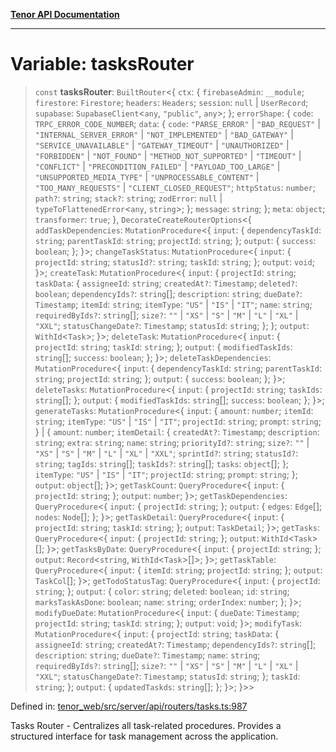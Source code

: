 [**Tenor API Documentation**](../../README.md)

***

# Variable: tasksRouter

> `const` **tasksRouter**: `BuiltRouter`\<\{ `ctx`: \{ `firebaseAdmin`: `__module`; `firestore`: `Firestore`; `headers`: `Headers`; `session`: `null` \| `UserRecord`; `supabase`: `SupabaseClient`\<`any`, `"public"`, `any`\>; \}; `errorShape`: \{ `code`: `TRPC_ERROR_CODE_NUMBER`; `data`: \{ `code`: `"PARSE_ERROR"` \| `"BAD_REQUEST"` \| `"INTERNAL_SERVER_ERROR"` \| `"NOT_IMPLEMENTED"` \| `"BAD_GATEWAY"` \| `"SERVICE_UNAVAILABLE"` \| `"GATEWAY_TIMEOUT"` \| `"UNAUTHORIZED"` \| `"FORBIDDEN"` \| `"NOT_FOUND"` \| `"METHOD_NOT_SUPPORTED"` \| `"TIMEOUT"` \| `"CONFLICT"` \| `"PRECONDITION_FAILED"` \| `"PAYLOAD_TOO_LARGE"` \| `"UNSUPPORTED_MEDIA_TYPE"` \| `"UNPROCESSABLE_CONTENT"` \| `"TOO_MANY_REQUESTS"` \| `"CLIENT_CLOSED_REQUEST"`; `httpStatus`: `number`; `path?`: `string`; `stack?`: `string`; `zodError`: `null` \| `typeToFlattenedError`\<`any`, `string`\>; \}; `message`: `string`; \}; `meta`: `object`; `transformer`: `true`; \}, `DecorateCreateRouterOptions`\<\{ `addTaskDependencies`: `MutationProcedure`\<\{ `input`: \{ `dependencyTaskId`: `string`; `parentTaskId`: `string`; `projectId`: `string`; \}; `output`: \{ `success`: `boolean`; \}; \}\>; `changeTaskStatus`: `MutationProcedure`\<\{ `input`: \{ `projectId`: `string`; `statusId?`: `string`; `taskId`: `string`; \}; `output`: `void`; \}\>; `createTask`: `MutationProcedure`\<\{ `input`: \{ `projectId`: `string`; `taskData`: \{ `assigneeId`: `string`; `createdAt?`: `Timestamp`; `deleted?`: `boolean`; `dependencyIds?`: `string`[]; `description`: `string`; `dueDate?`: `Timestamp`; `itemId`: `string`; `itemType`: `"US"` \| `"IS"` \| `"IT"`; `name`: `string`; `requiredByIds?`: `string`[]; `size?`: `""` \| `"XS"` \| `"S"` \| `"M"` \| `"L"` \| `"XL"` \| `"XXL"`; `statusChangeDate?`: `Timestamp`; `statusId`: `string`; \}; \}; `output`: `WithId`\<`Task`\>; \}\>; `deleteTask`: `MutationProcedure`\<\{ `input`: \{ `projectId`: `string`; `taskId`: `string`; \}; `output`: \{ `modifiedTaskIds`: `string`[]; `success`: `boolean`; \}; \}\>; `deleteTaskDependencies`: `MutationProcedure`\<\{ `input`: \{ `dependencyTaskId`: `string`; `parentTaskId`: `string`; `projectId`: `string`; \}; `output`: \{ `success`: `boolean`; \}; \}\>; `deleteTasks`: `MutationProcedure`\<\{ `input`: \{ `projectId`: `string`; `taskIds`: `string`[]; \}; `output`: \{ `modifiedTaskIds`: `string`[]; `success`: `boolean`; \}; \}\>; `generateTasks`: `MutationProcedure`\<\{ `input`: \{ `amount`: `number`; `itemId`: `string`; `itemType`: `"US"` \| `"IS"` \| `"IT"`; `projectId`: `string`; `prompt`: `string`; \} \| \{ `amount`: `number`; `itemDetail`: \{ `createdAt?`: `Timestamp`; `description`: `string`; `extra`: `string`; `name`: `string`; `priorityId?`: `string`; `size?`: `""` \| `"XS"` \| `"S"` \| `"M"` \| `"L"` \| `"XL"` \| `"XXL"`; `sprintId?`: `string`; `statusId?`: `string`; `tagIds`: `string`[]; `taskIds?`: `string`[]; `tasks`: `object`[]; \}; `itemType`: `"US"` \| `"IS"` \| `"IT"`; `projectId`: `string`; `prompt`: `string`; \}; `output`: `object`[]; \}\>; `getTaskCount`: `QueryProcedure`\<\{ `input`: \{ `projectId`: `string`; \}; `output`: `number`; \}\>; `getTaskDependencies`: `QueryProcedure`\<\{ `input`: \{ `projectId`: `string`; \}; `output`: \{ `edges`: `Edge`[]; `nodes`: `Node`[]; \}; \}\>; `getTaskDetail`: `QueryProcedure`\<\{ `input`: \{ `projectId`: `string`; `taskId`: `string`; \}; `output`: `TaskDetail`; \}\>; `getTasks`: `QueryProcedure`\<\{ `input`: \{ `projectId`: `string`; \}; `output`: `WithId`\<`Task`\>[]; \}\>; `getTasksByDate`: `QueryProcedure`\<\{ `input`: \{ `projectId`: `string`; \}; `output`: `Record`\<`string`, `WithId`\<`Task`\>[]\>; \}\>; `getTaskTable`: `QueryProcedure`\<\{ `input`: \{ `itemId`: `string`; `projectId`: `string`; \}; `output`: `TaskCol`[]; \}\>; `getTodoStatusTag`: `QueryProcedure`\<\{ `input`: \{ `projectId`: `string`; \}; `output`: \{ `color`: `string`; `deleted`: `boolean`; `id`: `string`; `marksTaskAsDone`: `boolean`; `name`: `string`; `orderIndex`: `number`; \}; \}\>; `modifyDueDate`: `MutationProcedure`\<\{ `input`: \{ `dueDate`: `Timestamp`; `projectId`: `string`; `taskId`: `string`; \}; `output`: `void`; \}\>; `modifyTask`: `MutationProcedure`\<\{ `input`: \{ `projectId`: `string`; `taskData`: \{ `assigneeId`: `string`; `createdAt?`: `Timestamp`; `dependencyIds?`: `string`[]; `description`: `string`; `dueDate?`: `Timestamp`; `name`: `string`; `requiredByIds?`: `string`[]; `size?`: `""` \| `"XS"` \| `"S"` \| `"M"` \| `"L"` \| `"XL"` \| `"XXL"`; `statusChangeDate?`: `Timestamp`; `statusId`: `string`; \}; `taskId`: `string`; \}; `output`: \{ `updatedTaskds`: `string`[]; \}; \}\>; \}\>\>

Defined in: [tenor\_web/src/server/api/routers/tasks.ts:987](https://github.com/Apantli/Tenor/blob/293d0ddb2d5307c4150fcd161249995fd5278c7d/tenor_web/src/server/api/routers/tasks.ts#L987)

Tasks Router - Centralizes all task-related procedures.
Provides a structured interface for task management across the application.
